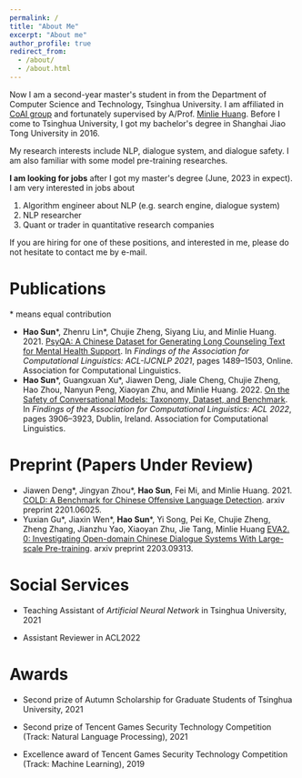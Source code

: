 ```yaml
---
permalink: /
title: "About Me"
excerpt: "About me"
author_profile: true
redirect_from: 
  - /about/
  - /about.html
---
```


Now I am a second-year master's student in from the Department of Computer Science and Technology, Tsinghua University. I am affiliated in [CoAI group](http://coai.cs.tsinghua.edu.cn/) and fortunately supervised by A/Prof. [Minlie Huang](http://coai.cs.tsinghua.edu.cn/hml). Before I come to Tsinghua University, I got my bachelor's degree in Shanghai Jiao Tong University in 2016.

My research interests include NLP,  dialogue system, and dialogue safety. I am also familiar with some model pre-training  researches.

**I am looking for jobs** after I got my master's degree (June, 2023 in expect). I am very interested in jobs about 

1. Algorithm engineer about NLP (e.g. search engine, dialogue system)
2. NLP researcher
3. Quant or trader in quantitative research companies

If you are hiring for one of these positions, and interested in me, please do not hesitate to contact me by e-mail.

Publications
======

\* means equal contribution

- **Hao Sun**\*, Zhenru Lin\*, Chujie Zheng, Siyang Liu, and Minlie Huang. 2021. [PsyQA: A Chinese Dataset for Generating Long Counseling Text for Mental Health Support](https://aclanthology.org/2021.findings-acl.130). In *Findings of the Association for Computational Linguistics: ACL-IJCNLP 2021*, pages 1489–1503, Online. Association for Computational Linguistics.
- **Hao Sun**\*, Guangxuan Xu\*, Jiawen Deng, Jiale Cheng, Chujie Zheng, Hao Zhou, Nanyun Peng, Xiaoyan Zhu, and Minlie Huang. 2022. [On the Safety of Conversational Models: Taxonomy, Dataset, and Benchmark](https://aclanthology.org/2022.findings-acl.308). In *Findings of the Association for Computational Linguistics: ACL 2022*, pages 3906–3923, Dublin, Ireland. Association for Computational Linguistics.

Preprint (Papers Under Review)
======
* Jiawen Deng\*, Jingyan Zhou\*, **Hao Sun**, Fei Mi, and Minlie Huang. 2021. [COLD: A Benchmark for Chinese Offensive Language Detection](https://arxiv.org/abs/2201.06025). arxiv preprint 2201.06025.
* Yuxian Gu\*, Jiaxin Wen\*, **Hao Sun**\*, Yi Song, Pei Ke, Chujie Zheng, Zheng Zhang, Jianzhu Yao, Xiaoyan Zhu, Jie Tang, Minlie Huang [EVA2. 0: Investigating Open-domain Chinese Dialogue Systems With Large-scale Pre-training](https://arxiv.org/abs/2203.09313). arxiv preprint 2203.09313.

# Social Services

* Teaching Assistant of *Artificial Neural Network* in Tsinghua University, 2021

* Assistant Reviewer in ACL2022

# Awards

* Second prize of Autumn Scholarship for Graduate Students of Tsinghua University, 2021

* Second prize of Tencent Games Security Technology Competition (Track: Natural Language Processing), 2021

* Excellence award of Tencent Games Security Technology Competition (Track: Machine Learning), 2019

